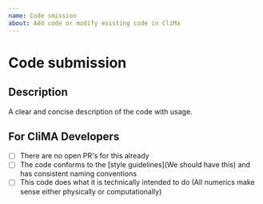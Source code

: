 ```yaml
---
name: Code smission
about: Add code or modify existing code in CliMa
---
```


<!--
Thanks for submitting code to CliMa, the Climate Machine.

Before continuing, please be sure you have read the [How to contribute guide for code submission](We should have this) and have:

1. Written and run all necessary tests with CLIMA by including `tests/runtests.jl`
2. Followed all necessary [style guidelines](We should have this)
3. Identified key contributors to review this submission

If you would like to contact us, we are also available on Slack
-->

# Code submission

## Description

A clear and concise description of the code with usage.

<!--- Please leave the following section --->

## For CliMA Developers

- [ ] There are no open PR's for this already
- [ ] The code conforms to the [style guidelines](We should have this) and has consistent naming conventions
- [ ] This code does what it is technically intended to do (All numerics make sense either physically or computationally)
